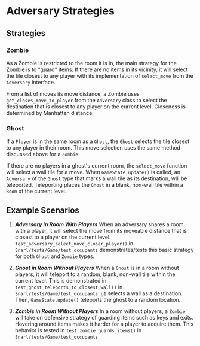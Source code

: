# Adversary Strategies

## Strategies

### Zombie
As a Zombie is restricted to the room it is in, the main strategy for the Zombie is to "guard" items. If there are no items in its vicinity, it will select the tile closest to any player with its implementation of `select_move` from the `Adversary` interface.

From a list of moves its move distance, a Zombie uses `get_closes_move_to_player` from the `Adversary` class to select the destination that is closest to any player on the current level. Closeness is determined by Manhattan distance.

### Ghost
If a `Player` is in the same room as a `Ghost`, the `Ghost` selects the tile closest to any player in their room. This move selection uses the same method discussed above for a `Zombie`.

If there are no players in a ghost's current room, the `select_move` function will select a wall tile for a move. When `GameState.update()` is called, an `Adversary` of the `Ghost` type that marks a wall tile as its destination, will be teleported.
Teleporting places the `Ghost` in a blank, non-wall tile within a `Room` of the current level.

## Example Scenarios
1. ***Adversary in Room With Players***
When an adversary shares a room with a player, it will select the move from
its moveable distance that is closest to a player on the current level. `test_adversary_select_move_closer_player()` in `Snarl/tests/Game/test_occupants` demonstrates/tests this basic strategy for both `Ghost` and `Zombie` types.


2. ***Ghost in Room Without Players***
When a `Ghost` is in a room without players, it will teleport to a random, blank, non-wall tile within the current level. This is demonstrated in `test_ghost_teleports_to_closest_wall()` in `Snarl/tests/Game/test_occupants`. `g1` selects a wall as a destination. Then, `GameState.update()` teleports the ghost to a random location.


3. ***Zombie in Room Without Players***
In a room without players, a `Zombie` will take on defensive strategy of guarding items such as keys and exits. Hovering around items makes it harder for a player to acquire them. This behavior is tested in `test_zombie_guards_items()` in `Snarl/tests/Game/test_occupants`.

